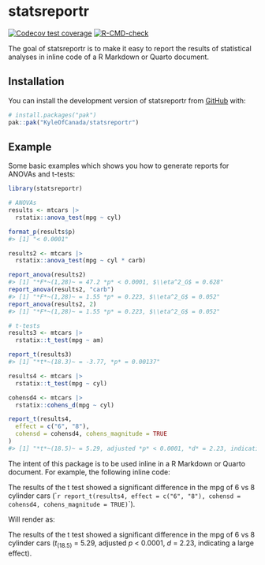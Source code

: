 
<!-- README.md is generated from README.Rmd. Please edit that file -->

# statsreportr

<!-- badges: start -->

[![Codecov test
coverage](https://codecov.io/gh/KyleOfCanada/statsreportr/graph/badge.svg)](https://app.codecov.io/gh/KyleOfCanada/statsreportr)
[![R-CMD-check](https://github.com/KyleOfCanada/statsreportr/actions/workflows/R-CMD-check.yaml/badge.svg)](https://github.com/KyleOfCanada/statsreportr/actions/workflows/R-CMD-check.yaml)
<!-- badges: end -->

The goal of statsreportr is to make it easy to report the results of
statistical analyses in inline code of a R Markdown or Quarto document.

## Installation

You can install the development version of statsreportr from
[GitHub](https://github.com/) with:

``` r
# install.packages("pak")
pak::pak("KyleOfCanada/statsreportr")
```

## Example

Some basic examples which shows you how to generate reports for ANOVAs
and t-tests:

``` r
library(statsreportr)

# ANOVAs
results <- mtcars |>
  rstatix::anova_test(mpg ~ cyl)

format_p(results$p)
#> [1] "< 0.0001"

results2 <- mtcars |>
  rstatix::anova_test(mpg ~ cyl * carb)

report_anova(results2)
#> [1] "*F*~(1,28)~ = 47.2 *p* < 0.0001, $\\eta^2_G$ = 0.628"
report_anova(results2, "carb")
#> [1] "*F*~(1,28)~ = 1.55 *p* = 0.223, $\\eta^2_G$ = 0.052"
report_anova(results2, 2)
#> [1] "*F*~(1,28)~ = 1.55 *p* = 0.223, $\\eta^2_G$ = 0.052"

# t-tests
results3 <- mtcars |>
  rstatix::t_test(mpg ~ am)

report_t(results3)
#> [1] "*t*~(18.3)~ = -3.77, *p* = 0.00137"

results4 <- mtcars |>
  rstatix::t_test(mpg ~ cyl)

cohensd4 <- mtcars |>
  rstatix::cohens_d(mpg ~ cyl)

report_t(results4,
  effect = c("6", "8"),
  cohensd = cohensd4, cohens_magnitude = TRUE
)
#> [1] "*t*~(18.5)~ = 5.29, adjusted *p* < 0.0001, *d* = 2.23, indicating a large effect"
```

The intent of this package is to be used inline in a R Markdown or
Quarto document. For example, the following inline code:

The results of the t test showed a significant difference in the mpg of
6 vs 8 cylinder cars
(\``r report_t(results4, effect = c("6", "8"), cohensd = cohensd4, cohens_magnitude = TRUE)`\`).

Will render as:

The results of the t test showed a significant difference in the mpg of
6 vs 8 cylinder cars (*t*<sub>(18.5)</sub> = 5.29, adjusted *p* \<
0.0001, *d* = 2.23, indicating a large effect).
